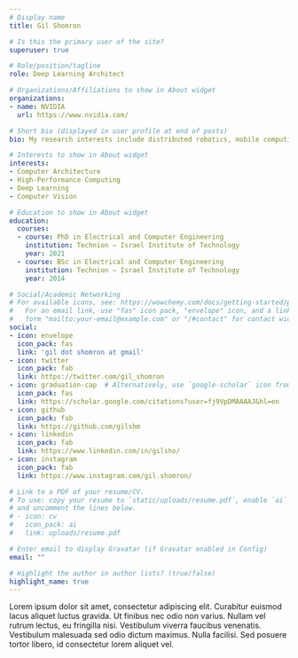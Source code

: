 ```yaml
---
# Display name
title: Gil Shomron

# Is this the primary user of the site?
superuser: true

# Role/position/tagline
role: Deep Learning Architect

# Organizations/Affiliations to show in About widget
organizations:
- name: NVIDIA
  url: https://www.nvidia.com/

# Short bio (displayed in user profile at end of posts)
bio: My research interests include distributed robotics, mobile computing and programmable matter.

# Interests to show in About widget
interests:
- Computer Architecture
- High-Performance Computing
- Deep Learning
- Computer Vision

# Education to show in About widget
education:
  courses:
  - course: PhD in Electrical and Computer Engineering
    institution: Technion — Israel Institute of Technology
    year: 2021
  - course: BSc in Electrical and Computer Engineering
    institution: Technion — Israel Institute of Technology
    year: 2014

# Social/Academic Networking
# For available icons, see: https://wowchemy.com/docs/getting-started/page-builder/#icons
#   For an email link, use "fas" icon pack, "envelope" icon, and a link in the
#   form "mailto:your-email@example.com" or "/#contact" for contact widget.
social:
- icon: envelope
  icon_pack: fas
  link: 'gil dot shomron at gmail'
- icon: twitter
  icon_pack: fab
  link: https://twitter.com/gil_shomron
- icon: graduation-cap  # Alternatively, use `google-scholar` icon from `ai` icon pack
  icon_pack: fas
  link: https://scholar.google.com/citations?user=fj9VpDMAAAAJ&hl=en
- icon: github
  icon_pack: fab
  link: https://github.com/gilshm
- icon: linkedin
  icon_pack: fab
  link: https://www.linkedin.com/in/gilsho/
- icon: instagram
  icon_pack: fab
  link: https://www.instagram.com/gil.shomron/

# Link to a PDF of your resume/CV.
# To use: copy your resume to `static/uploads/resume.pdf`, enable `ai` icons in `params.toml`, 
# and uncomment the lines below.
# - icon: cv
#   icon_pack: ai
#   link: uploads/resume.pdf

# Enter email to display Gravatar (if Gravatar enabled in Config)
email: ""

# Highlight the author in author lists? (true/false)
highlight_name: true
---
```


Lorem ipsum dolor sit amet, consectetur adipiscing elit. Curabitur euismod lacus aliquet luctus gravida. Ut finibus nec odio non varius. Nullam vel rutrum lectus, eu fringilla nisi. Vestibulum viverra faucibus venenatis. Vestibulum malesuada sed odio dictum maximus. Nulla facilisi. Sed posuere tortor libero, id consectetur lorem aliquet vel.



